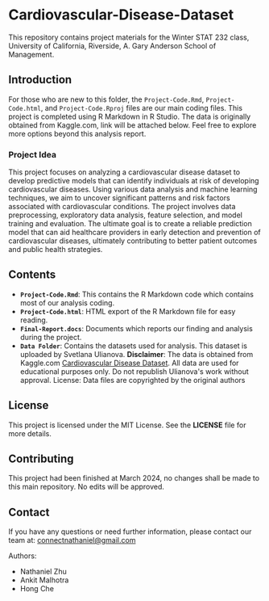 # Cardiovascular-Disease-Dataset
This repository contains project materials for the Winter STAT 232 class, University of California, Riverside, A. Gary Anderson School of Management. 

## Introduction
For those who are new to this folder, the `Project-Code.Rmd`, `Project-Code.html`, and `Project-Code.Rproj` files are our main coding files. This project is completed using R Markdown in R Studio. The data is originally obtained from Kaggle.com, link will be attached below. Feel free to explore more options beyond this analysis report.

### Project Idea
This project focuses on analyzing a cardiovascular disease dataset to develop predictive models that can identify individuals at risk of developing cardiovascular diseases. Using various data analysis and machine learning techniques, we aim to uncover significant patterns and risk factors associated with cardiovascular conditions. The project involves data preprocessing, exploratory data analysis, feature selection, and model training and evaluation. The ultimate goal is to create a reliable prediction model that can aid healthcare providers in early detection and prevention of cardiovascular diseases, ultimately contributing to better patient outcomes and public health strategies.

## Contents
- **`Project-Code.Rmd`**: This contains the R Markdown code which contains most of our analysis coding.
- **`Project-Code.html`**: HTML export of the R Markdown file for easy reading.
- **`Final-Report.docs`**: Documents which reports our finding and analysis during the project.
- **`Data Folder`**: Contains the datasets used for analysis. This dataset is uploaded by Svetlana Ulianova. **Disclaimer**: The data is obtained from Kaggle.com [Cardiovascular Disease Dataset](https://www.kaggle.com/datasets/sulianova/cardiovascular-disease-dataset). All data are used for educational purposes only. Do not republish Ulianova's work without approval. License: Data files are copyrighted by the original authors

## License
This project is licensed under the MIT License. See the **LICENSE** file for more details.

## Contributing
This project had been finished at March 2024, no changes shall be made to this main repository. No edits will be approved.

## Contact
If you have any questions or need further information, please contact our team at: connectnathaniel@gmail.com

Authors:
- Nathaniel Zhu
- Ankit Malhotra
- Hong Che
